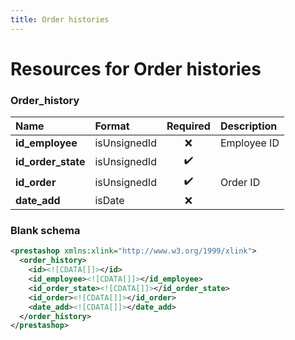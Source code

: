 ```yaml
---
title: Order histories
---
```


# Resources for Order histories

### Order_history

|        Name        |    Format    | Required | Description |
| :----------------- | :----------- | :------: | :---------- |
| **id_employee**    | isUnsignedId | ❌        | Employee ID |
| **id_order_state** | isUnsignedId | ✔️       |             |
| **id_order**       | isUnsignedId | ✔️       | Order ID    |
| **date_add**       | isDate       | ❌        |             |


### Blank schema

```xml
<prestashop xmlns:xlink="http://www.w3.org/1999/xlink">
  <order_history>
    <id><![CDATA[]]></id>
    <id_employee><![CDATA[]]></id_employee>
    <id_order_state><![CDATA[]]></id_order_state>
    <id_order><![CDATA[]]></id_order>
    <date_add><![CDATA[]]></date_add>
  </order_history>
</prestashop>
```

